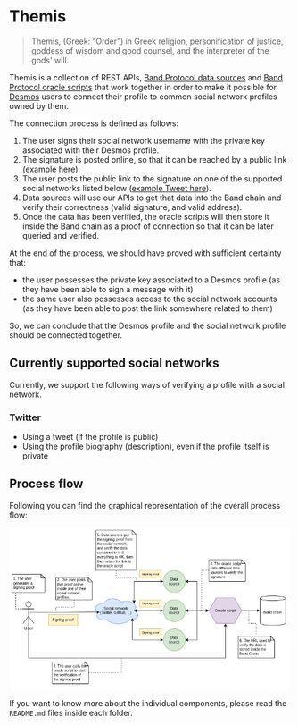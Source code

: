 # Themis
> Themis, (Greek: “Order”) in Greek religion, personification of justice, goddess of wisdom and good counsel, and the interpreter of the gods' will.

Themis is a collection of REST APIs, [Band Protocol data sources](https://docs.bandchain.org/whitepaper/terminology.html#data-sources) and [Band Protocol oracle scripts](https://docs.bandchain.org/whitepaper/terminology.html#oracle-scripts) that work together in order to make it possible for [Desmos](https://desmos.network) users to connect their profile to common social network profiles owned by them.

The connection process is defined as follows: 
1. The user signs their social network username with the private key associated with their Desmos profile. 
2. The signature is posted online, so that it can be reached by a public link ([example here](https://pastebin.com/raw/2af3cptj)).
3. The user posts the public link to the signature on one of the supported social networks listed below ([example Tweet here](https://twitter.com/ricmontagnin/status/1368883070590476292)). 
4. Data sources will use our APIs to get that data into the Band chain and verify their correctness (valid signature, and valid address). 
5. Once the data has been verified, the oracle scripts will then store it inside the Band chain as a proof of connection so that it can be later queried and verified. 

At the end of the process, we should have proved with sufficient certainty that: 
- the user possesses the private key associated to a Desmos profile (as they have been able to sign a message with it)
- the same user also possesses access to the social network accounts (as they have been able to post the link somewhere related to them)

So, we can conclude that the Desmos profile and the social network profile should be connected together. 

## Currently supported social networks
Currently, we support the following ways of verifying a profile with a social network.

### Twitter
- Using a tweet (if the profile is public)
- Using the profile biography (description), even if the profile itself is private 

## Process flow
Following you can find the graphical representation of the overall process flow: 

![](.img/flow.png)

If you want to know more about the individual components, please read the `README.md` files inside each folder.
